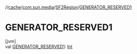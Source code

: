 //[cache](../../../index.md)/[com.sun.media](../index.md)/[SF2Region](index.md)/[GENERATOR_RESERVED1](-g-e-n-e-r-a-t-o-r_-r-e-s-e-r-v-e-d1.md)

# GENERATOR_RESERVED1

[jvm]\
val [GENERATOR_RESERVED1](-g-e-n-e-r-a-t-o-r_-r-e-s-e-r-v-e-d1.md): [Int](https://kotlinlang.org/api/latest/jvm/stdlib/kotlin/-int/index.html)

